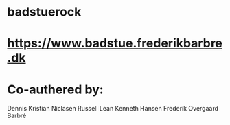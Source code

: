 # badstuerock

# https://www.badstue.frederikbarbre.dk

# Co-authered by:
Dennis Kristian Niclasen Russell
Lean Kenneth Hansen
Frederik Overgaard Barbré
